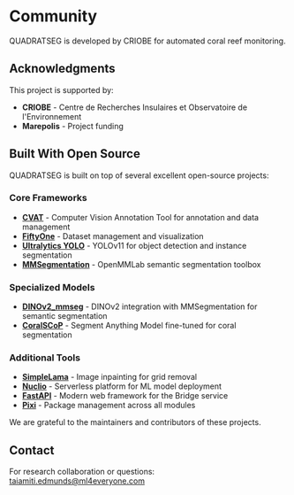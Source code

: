 # Community

QUADRATSEG is developed by CRIOBE for automated coral reef monitoring.

## Acknowledgments

This project is supported by:

- **CRIOBE** - Centre de Recherches Insulaires et Observatoire de l'Environnement
- **Marepolis** - Project funding

## Built With Open Source

QUADRATSEG is built on top of several excellent open-source projects:

### Core Frameworks

- **[CVAT](https://github.com/opencv/cvat)** - Computer Vision Annotation Tool for annotation and data management
- **[FiftyOne](https://github.com/voxel51/fiftyone)** - Dataset management and visualization
- **[Ultralytics YOLO](https://github.com/ultralytics/ultralytics)** - YOLOv11 for object detection and instance segmentation
- **[MMSegmentation](https://github.com/open-mmlab/mmsegmentation)** - OpenMMLab semantic segmentation toolbox

### Specialized Models

- **[DINOv2_mmseg](https://github.com/zshn25/DINOv2_mmseg)** - DINOv2 integration with MMSegmentation for semantic segmentation
- **[CoralSCoP](https://github.com/zhengziqiang/CoralSCoP)** - Segment Anything Model fine-tuned for coral segmentation

### Additional Tools

- **[SimpleLama](https://github.com/enesmsahin/simple-lama-inpainting)** - Image inpainting for grid removal
- **[Nuclio](https://github.com/nuclio/nuclio)** - Serverless platform for ML model deployment
- **[FastAPI](https://github.com/tiangolo/fastapi)** - Modern web framework for the Bridge service
- **[Pixi](https://github.com/prefix-dev/pixi)** - Package management across all modules

We are grateful to the maintainers and contributors of these projects.

## Contact

For research collaboration or questions: taiamiti.edmunds@ml4everyone.com

